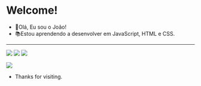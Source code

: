 # Welcome!

 

- 👋Olá, Eu sou o João!
- 📚Estou aprendendo a desenvolver em JavaScript, HTML e CSS.

---

<img src="https://img.shields.io/badge/JavaScript-323330?style=for-the-badge&logo=javascript&logoColor=F7DF1E" /> <img src="https://img.shields.io/badge/HTML5-E34F26?style=for-the-badge&logo=html5&logoColor=white" /> <img src="https://img.shields.io/badge/CSS3-1572B6?style=for-the-badge&logo=css3&logoColor=white" />







<img src="https://www.google.com/url?sa=i&url=https%3A%2F%2Fwww.carmagazine.co.uk%2Fcar-reviews%2Ftoyota%2Fsupra-coupe%2F&psig=AOvVaw2Fvak9P1CIPtRMciJCYVYe&ust=1697552421106000&source=images&cd=vfe&opi=89978449&ved=0CBEQjRxqFwoTCLiJ1dzh-oEDFQAAAAAdAAAAABAE" />











- Thanks for visiting.

